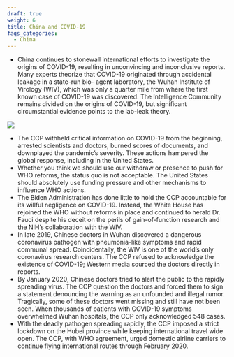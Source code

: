 ```yaml
---
draft: true
weight: 6
title: China and COVID-19
faqs_categories:
  - China
---
```

* China continues to stonewall international efforts to investigate the origins of COVID-19, resulting in unconvincing and inconclusive reports. Many experts theorize that COVID-19 originated through accidental leakage in a state-run bio- agent laboratory, the Wuhan Institute of Virology (WIV), which was only a quarter mile from where the first known case of COVID-19 was discovered. The Intelligence Community remains divided on the origins of COVID-19, but significant circumstantial evidence points to the lab-leak theory.

![](/img/focus/screenshot-2024-06-21-at-8.27.33 pm.png)

* The CCP withheld critical information on COVID-19 from the beginning, arrested scientists and doctors, burned scores of documents, and downplayed the pandemic’s severity. These actions hampered the global response, including in the United States.
* Whether you think we should use our withdraw or presence to push for WHO reforms, the status quo is not acceptable. The United States should absolutely use funding pressure and other mechanisms to influence WHO actions.
* The Biden Administration has done little to hold the CCP accountable for its willful negligence on COVID-19. Instead, the White House has rejoined the WHO without reforms in place and continued to herald Dr. Fauci despite his deceit on the perils of gain-of-function research and the NIH’s collaboration with the WIV.
* In late 2019, Chinese doctors in Wuhan discovered a dangerous coronavirus pathogen with pneumonia-like symptoms and rapid communal spread. Coincidentally, the WIV is one of the world’s only coronavirus research centers. The CCP refused to acknowledge the existence of COVID-19; Western media sourced the doctors directly in reports.
* By January 2020, Chinese doctors tried to alert the public to the rapidly spreading virus. The CCP question the doctors and forced them to sign a statement denouncing the warning as an unfounded and illegal rumor. Tragically, some of these doctors went missing and still have not been seen. When thousands of patients with COVID-19 symptoms overwhelmed Wuhan hospitals, the CCP only acknowledged 548 cases.
* With the deadly pathogen spreading rapidly, the CCP imposed a strict lockdown on the Hubei province while keeping international travel wide open. The CCP, with WHO agreement, urged domestic airline carriers to continue flying international routes through February 2020.